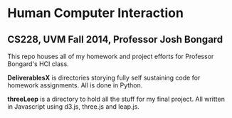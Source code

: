 # Human Computer Interaction
## CS228, UVM Fall 2014, Professor Josh Bongard

This repo houses all of my homework and project efforts for Professor Bongard's HCI class.

__DeliverablesX__ is directories storying fully self sustaining code for homework assignments. All is done in Python.

__threeLeep__ is a directory to hold all the stuff for my final project. All written in Javascript using d3.js, three.js and leap.js. 
